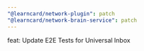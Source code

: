 ```yaml
---
"@learncard/network-plugin": patch
"@learncard/network-brain-service": patch
---
```


feat: Update E2E Tests for Universal Inbox 
